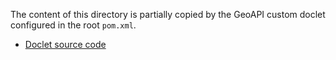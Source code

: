 The content of this directory is partially copied by the GeoAPI custom doclet configured in the root `pom.xml`.

* [Doclet source code](https://github.com/opengeospatial/geoapi/blob/master/tools/src/main/java/org/opengis/tools/doclet/FlushableDoclet.java)
